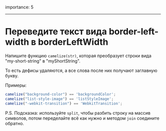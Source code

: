 importance: 5

---

# Переведите текст вида border-left-width в borderLeftWidth

Напишите функцию `camelize(str)`, которая преобразует строки вида "my-short-string" в "myShortString".

То есть дефисы удаляются, а все слова после них получают заглавную букву.

Примеры:

```js
camelize("background-color") == 'backgroundColor';
camelize("list-style-image") == 'listStyleImage';
camelize("-webkit-transition") == 'WebkitTransition';
```

P.S. Подсказка: используйте `split`, чтобы разбить строку на массив символов, потом переделайте всё как нужно и методом `join` соедините обратно.
